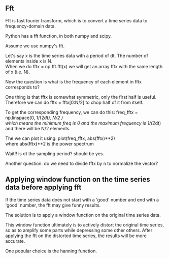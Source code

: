 Fft
-------------

Fft is fast fourier transform, which is to convert a time series data to frequency-domain data.

Python has a fft function, in both numpy and scipy.

Assume we use numpy's fft.

Let's say x is the time series data with a period of dt.
The number of elements inside x is N.  
When we do fftx = np.fft.fft(x)
we will get an array fftx with the same length of x (i.e. N).

Now the question is what is the frequency of each element in fftx corresponds to?

One thing is that fftx is somewhat symmetric, only the first half is useful.  
Therefore we can do fftx = fftx[0:N/2] to chop half of it from itself.

To get the corresponding frequency, we can do this:
freq_fftx = np.linspace(0, 1/(2*dt), N/2 )  
which means the minimum freq is 0 and the maximum frequency is 1/(2*dt) and there will be N/2 elements.

The we can plot it using: plot(freq_fftx, abs(fftx)**2)  
where abs(fftx)**2 is the power spectrum


Wait!! is dt the sampling period? should be yes.

Another question: do we need to divide fftx by n to normalize the vector?


Applying window function on the time series data before applying fft
--------------------------------------------------------------------------

If the time series data does not start with a 'good' number and end with a 'good' number, 
the fft may give funny results.

The solution is to apply a window function on the original time series data.

This window function ultimately is to actively distort the original time series,
so as to amplify some parts while depressing some other others.
After applying the fft on the distorted time series, the results will be more accurate.

One popular choice is the hanning function.
